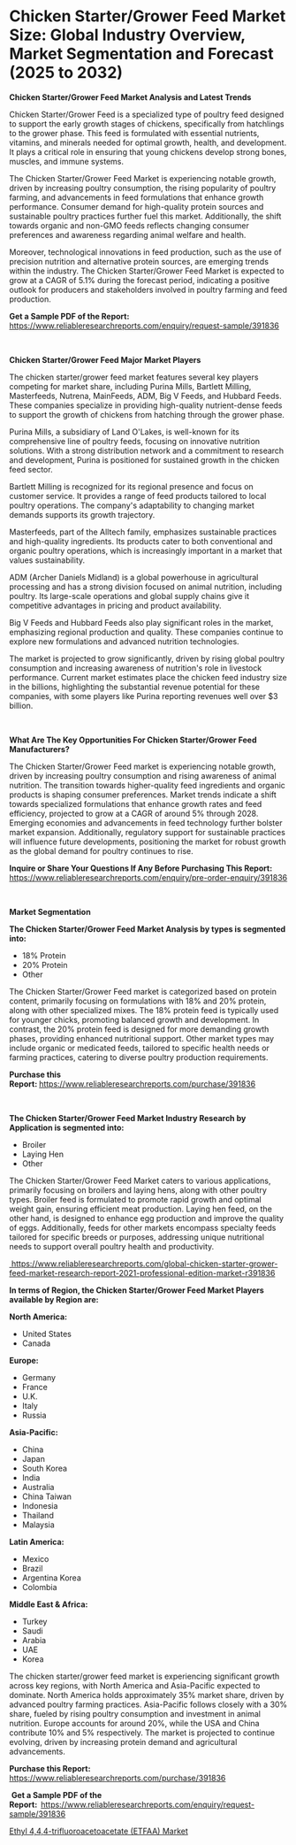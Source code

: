 <p><h1>Chicken Starter/Grower Feed Market Size: Global Industry Overview, Market Segmentation and Forecast (2025 to 2032)</h1></p><p><strong>Chicken Starter/Grower Feed Market Analysis and Latest Trends</strong></p>
<p><p>Chicken Starter/Grower Feed is a specialized type of poultry feed designed to support the early growth stages of chickens, specifically from hatchlings to the grower phase. This feed is formulated with essential nutrients, vitamins, and minerals needed for optimal growth, health, and development. It plays a critical role in ensuring that young chickens develop strong bones, muscles, and immune systems.</p><p>The Chicken Starter/Grower Feed Market is experiencing notable growth, driven by increasing poultry consumption, the rising popularity of poultry farming, and advancements in feed formulations that enhance growth performance. Consumer demand for high-quality protein sources and sustainable poultry practices further fuel this market. Additionally, the shift towards organic and non-GMO feeds reflects changing consumer preferences and awareness regarding animal welfare and health.</p><p>Moreover, technological innovations in feed production, such as the use of precision nutrition and alternative protein sources, are emerging trends within the industry. The Chicken Starter/Grower Feed Market is expected to grow at a CAGR of 5.1% during the forecast period, indicating a positive outlook for producers and stakeholders involved in poultry farming and feed production.</p></p>
<p><strong>Get a Sample PDF of the Report:&nbsp;</strong> <a href="https://www.reliableresearchreports.com/enquiry/request-sample/391836?utm_campaign=83&utm_medium=2&utm_source=Github&utm_content=ia&utm_term=16012025&utm_id=chicken-startergrower-feed">https://www.reliableresearchreports.com/enquiry/request-sample/391836</a></p>
<p>&nbsp;</p>
<p><strong>Chicken Starter/Grower Feed Major Market Players</strong></p>
<p><p>The chicken starter/grower feed market features several key players competing for market share, including Purina Mills, Bartlett Milling, Masterfeeds, Nutrena, MainFeeds, ADM, Big V Feeds, and Hubbard Feeds. These companies specialize in providing high-quality nutrient-dense feeds to support the growth of chickens from hatching through the grower phase.</p><p>Purina Mills, a subsidiary of Land O'Lakes, is well-known for its comprehensive line of poultry feeds, focusing on innovative nutrition solutions. With a strong distribution network and a commitment to research and development, Purina is positioned for sustained growth in the chicken feed sector.</p><p>Bartlett Milling is recognized for its regional presence and focus on customer service. It provides a range of feed products tailored to local poultry operations. The company's adaptability to changing market demands supports its growth trajectory.</p><p>Masterfeeds, part of the Alltech family, emphasizes sustainable practices and high-quality ingredients. Its products cater to both conventional and organic poultry operations, which is increasingly important in a market that values sustainability.</p><p>ADM (Archer Daniels Midland) is a global powerhouse in agricultural processing and has a strong division focused on animal nutrition, including poultry. Its large-scale operations and global supply chains give it competitive advantages in pricing and product availability.</p><p>Big V Feeds and Hubbard Feeds also play significant roles in the market, emphasizing regional production and quality. These companies continue to explore new formulations and advanced nutrition technologies.</p><p>The market is projected to grow significantly, driven by rising global poultry consumption and increasing awareness of nutrition's role in livestock performance. Current market estimates place the chicken feed industry size in the billions, highlighting the substantial revenue potential for these companies, with some players like Purina reporting revenues well over $3 billion.</p></p>
<p>&nbsp;</p>
<p><strong>What Are The Key Opportunities For Chicken Starter/Grower Feed Manufacturers?</strong></p>
<p><p>The Chicken Starter/Grower Feed market is experiencing notable growth, driven by increasing poultry consumption and rising awareness of animal nutrition. The transition towards higher-quality feed ingredients and organic products is shaping consumer preferences. Market trends indicate a shift towards specialized formulations that enhance growth rates and feed efficiency, projected to grow at a CAGR of around 5% through 2028. Emerging economies and advancements in feed technology further bolster market expansion. Additionally, regulatory support for sustainable practices will influence future developments, positioning the market for robust growth as the global demand for poultry continues to rise.</p></p>
<p><strong>Inquire or Share Your Questions If Any Before Purchasing This Report:</strong> <a href="https://www.reliableresearchreports.com/enquiry/pre-order-enquiry/391836?utm_campaign=83&utm_medium=2&utm_source=Github&utm_content=ia&utm_term=16012025&utm_id=chicken-startergrower-feed">https://www.reliableresearchreports.com/enquiry/pre-order-enquiry/391836</a></p>
<p>&nbsp;</p>
<p><strong>Market Segmentation</strong></p>
<p><strong>The Chicken Starter/Grower Feed Market Analysis by types is segmented into:</strong></p>
<p><ul><li>18% Protein</li><li>20% Protein</li><li>Other</li></ul></p>
<p><p>The Chicken Starter/Grower Feed market is categorized based on protein content, primarily focusing on formulations with 18% and 20% protein, along with other specialized mixes. The 18% protein feed is typically used for younger chicks, promoting balanced growth and development. In contrast, the 20% protein feed is designed for more demanding growth phases, providing enhanced nutritional support. Other market types may include organic or medicated feeds, tailored to specific health needs or farming practices, catering to diverse poultry production requirements.</p></p>
<p><strong>Purchase this Report:&nbsp;</strong><a href="https://www.reliableresearchreports.com/purchase/391836?utm_campaign=83&utm_medium=2&utm_source=Github&utm_content=ia&utm_term=16012025&utm_id=chicken-startergrower-feed">https://www.reliableresearchreports.com/purchase/391836</a></p>
<p>&nbsp;</p>
<p><strong>The Chicken Starter/Grower Feed Market Industry Research by Application is segmented into:</strong></p>
<p><ul><li>Broiler</li><li>Laying Hen</li><li>Other</li></ul></p>
<p><p>The Chicken Starter/Grower Feed Market caters to various applications, primarily focusing on broilers and laying hens, along with other poultry types. Broiler feed is formulated to promote rapid growth and optimal weight gain, ensuring efficient meat production. Laying hen feed, on the other hand, is designed to enhance egg production and improve the quality of eggs. Additionally, feeds for other markets encompass specialty feeds tailored for specific breeds or purposes, addressing unique nutritional needs to support overall poultry health and productivity.</p></p>
<p><a href="https://www.reliableresearchreports.com/global-chicken-starter-grower-feed-market-research-report-2021-professional-edition-market-r391836?utm_campaign=83&utm_medium=2&utm_source=Github&utm_content=ia&utm_term=16012025&utm_id=chicken-startergrower-feed">&nbsp;https://www.reliableresearchreports.com/global-chicken-starter-grower-feed-market-research-report-2021-professional-edition-market-r391836</a></p>
<p><strong>In terms of Region, the Chicken Starter/Grower Feed Market Players available by Region are:</strong></p>
<p>
    <p> <strong> North America: </strong>
        <ul>
            <li>United States</li>
            <li>Canada</li>
        </ul>
        </p> 
    <p> <strong> Europe: </strong>
        <ul>
            <li>Germany</li>
            <li>France</li>
            <li>U.K.</li>
            <li>Italy</li>
            <li>Russia</li>
        </ul>
        </p> 
    <p> <strong> Asia-Pacific: </strong>
        <ul>
            <li>China</li>
            <li>Japan</li>
            <li>South Korea</li>
            <li>India</li>
            <li>Australia</li>
            <li>China Taiwan</li>
            <li>Indonesia</li>
            <li>Thailand</li>
            <li>Malaysia</li>
        </ul>
        </p> 
    <p> <strong> Latin America: </strong>
        <ul>
            <li>Mexico</li>
            <li>Brazil</li>
            <li>Argentina Korea</li>
            <li>Colombia</li>
        </ul>
        </p> 
    <p> <strong> Middle East & Africa: </strong>
        <ul>
            <li>Turkey</li>
            <li>Saudi</li>
            <li>Arabia</li>
            <li>UAE</li>
            <li>Korea</li>
        </ul>
    </p>
    </p>
<p><p>The chicken starter/grower feed market is experiencing significant growth across key regions, with North America and Asia-Pacific expected to dominate. North America holds approximately 35% market share, driven by advanced poultry farming practices. Asia-Pacific follows closely with a 30% share, fueled by rising poultry consumption and investment in animal nutrition. Europe accounts for around 20%, while the USA and China contribute 10% and 5% respectively. The market is projected to continue evolving, driven by increasing protein demand and agricultural advancements.</p></p>
<p><strong>Purchase this Report: </strong><a href="https://www.reliableresearchreports.com/purchase/391836?utm_campaign=83&utm_medium=2&utm_source=Github&utm_content=ia&utm_term=16012025&utm_id=chicken-startergrower-feed">https://www.reliableresearchreports.com/purchase/391836</a></p>
<p>&nbsp;<strong>Get a Sample PDF of the Report:&nbsp;&nbsp;</strong><a href="https://www.reliableresearchreports.com/enquiry/request-sample/391836?utm_campaign=83&utm_medium=2&utm_source=Github&utm_content=ia&utm_term=16012025&utm_id=chicken-startergrower-feed">https://www.reliableresearchreports.com/enquiry/request-sample/391836</a></p>
<p><strong></strong></p>
<p><p><a href="https://github.com/mharielmesa/Market-Research-Report-List-5/blob/main/ethyl-444-trifluoroacetoacetate-etfaa-market.md?utm_campaign=83&utm_medium=2&utm_source=Github&utm_content=ia&utm_term=16012025&utm_id=chicken-startergrower-feed">Ethyl 4,4,4-trifluoroacetoacetate (ETFAA) Market</a></p></p>